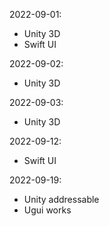
2022-09-01:
- Unity 3D 
- Swift UI

2022-09-02:
- Unity 3D 

2022-09-03:
- Unity 3D 

2022-09-12:
- Swift UI

2022-09-19:
- Unity addressable 
- Ugui works
